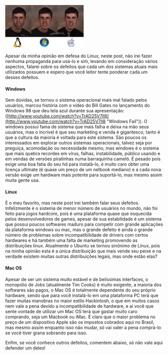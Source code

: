 ![Linux x Windows x Mac](/images/garoto-linux-windows-mac.jpg)

Apesar da minha opinião em defesa do Linux, neste post, não irei fazer nenhuma propaganda para usá-lo e sim, levando em consideração vários aspectos, falarei sobre os defeitos que cada um dos sistemas atuais mais utilizados possuem e espero que você leitor tente ponderar cada um desses defeitos.

#### Windows

Sem dúvidas, se tornou o sistema operacional mais mal falado pelos usuários, marcou história com o vídeo do Bill Gates no lançamento do Windows 98 que deu tela azul durante sua apresentação: ([http://www.youtube.com/watch?v=TrAD25V7ll8](http://www.youtube.com/watch?v=TrAD25V7ll8 "Windows Fail")). O windows possui fama de sistema que mais falha e deixa na mão seus usuários, mas o incrível é que seu marketing e venda é gigantesco, tanto é que a cultura da maioria é voltada para este sistema. São poucos os interessados em explorar outros sistemas operacionais, talvez seja por preguiça, acomodação ou necessidade mesmo, mas windows é o sistema que mais quebra recordes em vírus, falhas, instabilidade, público usando e em vendas de versões piratinhas numa barraquinha camelô. É pesado pois exige uma boa fatia do seu hd para instalá-lo, é muito caro obter uma licença ultimate (é quase um preço de um netbook mediano) e a cada nova versão exige um hardware mais potente para suportá-lo, mas mesmo assim muita gente usa.

#### Linux

É o meu favorito, mas neste post irei também falar seus defeitos. Infelizmente é o sistema de menor número de usuários no mundo, não foi feito para jogos hardcore, pois é uma plataforma quase que esquecida pelos desenvolvedores de games, apesar de sua estabilidade é um sistema que possui poucos softwares maduro para competir com grande aplicações da plataforma windows ou mac, mas o grande defeito é ainda o grande número de problemas sobre incompatibilidade de drivers com certos hardwares e há também uma falta de marketing promovendo as distribuições linux. Atualmente o Ubuntu se tornou sinônimo de Linux, pois na minha opinião esta é a única distribuição que mais vende seu peixe e na verdade existem muitas outras distribuições legais, mas onde estão elas?

#### Mac OS

Apesar de ser um sistema muito estável e de belíssimas interfaces, o monopólio de Jobs (atualmente Tim Cooks) é muito exigente, a maioria dos softwares são pagos, o Mac OS é totalmente dependente do seu próprio hardware, sendo que para você instalá-lo em uma plataforma PC terá que fazer muitas manobras no maior estilo Hackintosh, o que em muitos casos nem vale a pena devido a incompatibilidade de hardware, e ai você que sente vontade de utilizar um Mac OS terá que gastar muito caro comprando, seja um Macbook ou iMac. É claro que o maior problema no preço de um dispositivo Apple são os impostos cobrados aqui no Brasil, mas mesmo assim enquanto isso não mudar, só vai valer a pena comprá-lo se você tiver grana sobrando para isso.

Enfim, se você conhece outros defeitos, comentem abaixo, só não vale aqui defender um deles!